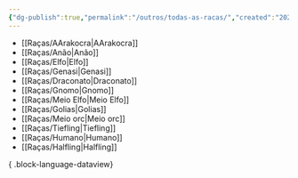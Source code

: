 ```yaml
---
{"dg-publish":true,"permalink":"/outros/todas-as-racas/","created":"2024-07-24T08:42:56.428-03:00"}
---
```



- [[Raças/AArakocra\|AArakocra]]
- [[Raças/Anão\|Anão]]
- [[Raças/Elfo\|Elfo]]
- [[Raças/Genasi\|Genasi]]
- [[Raças/Draconato\|Draconato]]
- [[Raças/Gnomo\|Gnomo]]
- [[Raças/Meio Elfo\|Meio Elfo]]
- [[Raças/Golias\|Golias]]
- [[Raças/Meio orc\|Meio orc]]
- [[Raças/Tiefling\|Tiefling]]
- [[Raças/Humano\|Humano]]
- [[Raças/Halfling\|Halfling]]

{ .block-language-dataview}
